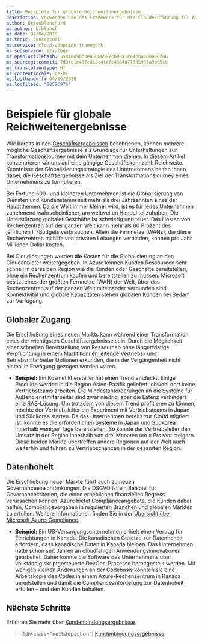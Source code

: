 ```yaml
---
title: Beispiele für globale Reichweitenergebnisse
description: Verwenden Sie das Framework für die Cloudeinführung für Azure, um sich mit Reichweitenergebnissen in Bezug auf die Cloudtransformation vertraut zu machen.
author: BrianBlanchard
ms.author: brblanch
ms.date: 04/04/2019
ms.topic: conceptual
ms.service: cloud-adoption-framework
ms.subservice: strategy
ms.openlocfilehash: 59810d9bd3e45086597cb9811ce4bba160640246
ms.sourcegitcommit: 7d3fc1e407cd18c4fc7c4964a77885907a9b85c0
ms.translationtype: HT
ms.contentlocale: de-DE
ms.lasthandoff: 04/16/2020
ms.locfileid: "80526976"
---
```

# <a name="examples-of-global-reach-outcomes"></a>Beispiele für globale Reichweitenergebnisse

Wie bereits in den [Geschäftsergebnissen](./index.md) beschrieben, können mehrere mögliche Geschäftsergebnisse als Grundlage für Unterhaltungen zur Transformationsjourney mit dem Unternehmen dienen. In diesem Artikel konzentrieren wir uns auf eine gängige Geschäftskennzahl: Reichweite. Kenntnisse der Globalisierungsstrategie des Unternehmens helfen Ihnen dabei, die Geschäftsergebnisse als Ziel der Transformationsjourney eines Unternehmens zu formulieren.

Bei Fortune 500- und kleineren Unternehmen ist die Globalisierung von Diensten und Kundenstamm seit mehr als drei Jahrzehnten eines der Hauptthemen. Da die Welt immer kleiner wird, ist es für jedes Unternehmen zunehmend wahrscheinlicher, am weltweiten Handel teilzuhaben. Die Unterstützung globaler Geschäfte ist schwierig und teuer. Das Hosten von Rechenzentren auf der ganzen Welt kann mehr als 80 Prozent des jährlichen IT-Budgets verbrauchen. Allein die Fernnetze (WANs), die diese Rechenzentren mithilfe von privaten Leitungen verbinden, können pro Jahr Millionen Dollar kosten.

Bei Cloudlösungen werden die Kosten für die Globalisierung an den Cloudanbieter weitergegeben. In Azure können Kunden Ressourcen sehr schnell in derselben Region wie die Kunden oder Geschäfte bereitstellen, ohne ein Rechenzentrum kaufen und bereitstellen zu müssen. Microsoft besitzt eines der größten Fernnetze (WAN) der Welt, über das Rechenzentren auf der ganzen Welt miteinander verbunden sind. Konnektivität und globale Kapazitäten stehen globalen Kunden bei Bedarf zur Verfügung.

## <a name="global-access"></a>Globaler Zugang

Die Erschließung eines neuen Markts kann während einer Transformation eines der wichtigsten Geschäftsergebnisse sein. Durch die Möglichkeit einer schnellen Bereitstellung von Ressourcen ohne längerfristige Verpflichtung in einem Markt können leitende Vertriebs- und Betriebsmitarbeiter Optionen erkunden, die in der Vergangenheit nicht einmal in Erwägung gezogen worden wären.

- **Beispiel:** Ein Kosmetikhersteller hat einen Trend entdeckt. Einige Produkte werden in die Region Asien-Pazifik geliefert, obwohl dort keine Vertriebsteams arbeiten. Die Mindestanforderungen an die Systeme für Außendienstmitarbeiter sind zwar niedrig, aber die Latenz verhindert eine RAS-Lösung. Um trotzdem von diesem Trend profitieren zu können, möchte der Vertriebsleiter ein Experiment mit Vertriebsteams in Japan und Südkorea starten. Da das Unternehmen bereits zur Cloud migriert ist, konnte es die erforderlichen Systeme in Japan und Südkorea innerhalb weniger Tage bereitstellen. So konnte der Vertriebsleiter den Umsatz in der Region innerhalb von drei Monaten um _x Prozent_ steigern. Diese beiden Märkte übertreffen andere Regionen auf der Welt auch weiterhin und führen zu Vertriebschancen in der gesamten Region.

## <a name="data-sovereignty"></a>Datenhoheit

Die Erschließung neuer Märkte führt auch zu neuen Governanceeinschränkungen. Die DSGVO ist ein Beispiel für Governancekriterien, die einen erheblichen finanziellen Regress verursachen können. Azure bietet Complianceangebote, die Kunden dabei helfen, Compliancevorgaben in regulierten Branchen und globalen Märkten zu erfüllen. Weitere Informationen finden Sie in der [Übersicht über Microsoft Azure-Compliance](https://azure.microsoft.com/overview/trusted-cloud/compliance).

- **Beispiel:** Ein US-Versorgungsunternehmen erhielt einen Vertrag für Einrichtungen in Kanada. Die kanadischen Gesetze zur Datenhoheit erfordern, dass kanadische Daten in Kanada bleiben. Das Unternehmen hatte schon seit Jahren an cloudfähigen Anwendungsinnovationen gearbeitet. Daher konnte die Software des Unternehmens über vollständig skriptgesteuerte DevOps-Prozesse bereitgestellt werden. Mit wenigen kleinen Änderungen an der Codebasis konnten sie eine Arbeitskopie des Codes in einem Azure-Rechenzentrum in Kanada bereitstellen und damit die Complianceanforderung zur Datenhoheit erfüllen – und den Kunden behalten.

## <a name="next-steps"></a>Nächste Schritte

Erfahren Sie mehr über [Kundenbindungsergebnisse](./engagement-outcomes.md).

> [!div class="nextstepaction"]
> [Kundenbindungsergebnisse](./engagement-outcomes.md)
